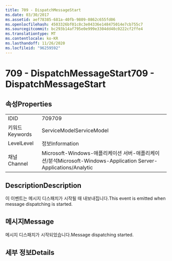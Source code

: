 ```yaml
---
title: 709 - DispatchMessageStart
ms.date: 03/30/2017
ms.assetid: aef78385-681a-40fb-9809-0862c655fd06
ms.openlocfilehash: 4503326bf01c8c3e04336e148475014e7cb755c7
ms.sourcegitcommit: bc293b14af795e0e999e3304dd40c0222cf2ffe4
ms.translationtype: MT
ms.contentlocale: ko-KR
ms.lasthandoff: 11/26/2020
ms.locfileid: "96259592"
---
```

# <a name="709---dispatchmessagestart"></a><span data-ttu-id="f6907-102">709 - DispatchMessageStart</span><span class="sxs-lookup"><span data-stu-id="f6907-102">709 - DispatchMessageStart</span></span>

## <a name="properties"></a><span data-ttu-id="f6907-103">속성</span><span class="sxs-lookup"><span data-stu-id="f6907-103">Properties</span></span>  
  
|||  
|-|-|  
|<span data-ttu-id="f6907-104">ID</span><span class="sxs-lookup"><span data-stu-id="f6907-104">ID</span></span>|<span data-ttu-id="f6907-105">709</span><span class="sxs-lookup"><span data-stu-id="f6907-105">709</span></span>|  
|<span data-ttu-id="f6907-106">키워드</span><span class="sxs-lookup"><span data-stu-id="f6907-106">Keywords</span></span>|<span data-ttu-id="f6907-107">ServiceModel</span><span class="sxs-lookup"><span data-stu-id="f6907-107">ServiceModel</span></span>|  
|<span data-ttu-id="f6907-108">Level</span><span class="sxs-lookup"><span data-stu-id="f6907-108">Level</span></span>|<span data-ttu-id="f6907-109">정보</span><span class="sxs-lookup"><span data-stu-id="f6907-109">Information</span></span>|  
|<span data-ttu-id="f6907-110">채널</span><span class="sxs-lookup"><span data-stu-id="f6907-110">Channel</span></span>|<span data-ttu-id="f6907-111">Microsoft-Windows-애플리케이션 서버-애플리케이션/분석</span><span class="sxs-lookup"><span data-stu-id="f6907-111">Microsoft-Windows-Application Server-Applications/Analytic</span></span>|  
  
## <a name="description"></a><span data-ttu-id="f6907-112">Description</span><span class="sxs-lookup"><span data-stu-id="f6907-112">Description</span></span>  

 <span data-ttu-id="f6907-113">이 이벤트는 메시지 디스패치가 시작될 때 내보내집니다.</span><span class="sxs-lookup"><span data-stu-id="f6907-113">This event is emitted when message dispatching is started.</span></span>  
  
## <a name="message"></a><span data-ttu-id="f6907-114">메시지</span><span class="sxs-lookup"><span data-stu-id="f6907-114">Message</span></span>  

 <span data-ttu-id="f6907-115">메시지 디스패치가 시작되었습니다.</span><span class="sxs-lookup"><span data-stu-id="f6907-115">Message dispatching started.</span></span>  
  
## <a name="details"></a><span data-ttu-id="f6907-116">세부 정보</span><span class="sxs-lookup"><span data-stu-id="f6907-116">Details</span></span>
